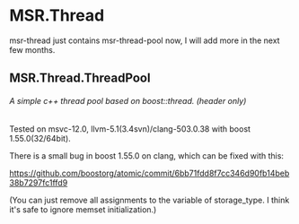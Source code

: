 # MSR.Thread

msr-thread just contains msr-thread-pool now, I will add more in the next few months.

## MSR.Thread.ThreadPool

###### A simple c++ thread pool based on boost::thread. (header only)

Tested on msvc-12.0, llvm-5.1(3.4svn)/clang-503.0.38 with boost 1.55.0(32/64bit).

There is a small bug in boost 1.55.0 on clang, which can be fixed with this:

https://github.com/boostorg/atomic/commit/6bb71fdd8f7cc346d90fb14beb38b7297fc1ffd9

(You can just remove all assignments to the variable of storage_type. I think it's safe to ignore memset initialization.)
